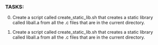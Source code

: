 ### TASKS:

0. Create a script called create_static_lib.sh that creates a static library called liball.a from all the .c files that are in the current directory.

1. Create a script called create_static_lib.sh that creates a static library called liball.a from all the .c files that are in the current directory.

